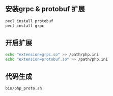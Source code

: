 ## 安装grpc & protobuf 扩展

```bash
pecl install protobuf
pecl install grpc
```

## 开启扩展
```bash
echo "extension=grpc.so" >> /path/php.ini
echo "extension=protobuf.so" >> /path/php.ini
```

## 代码生成
   ```bash
   bin/php_proto.sh
   ```